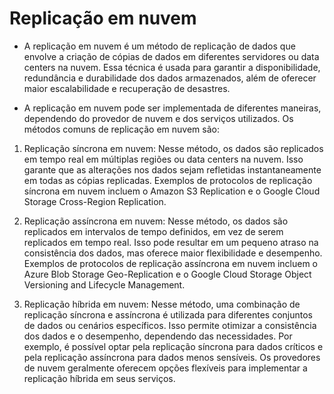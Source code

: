 # Replicação em nuvem

* A replicação em nuvem é um método de replicação de dados que envolve a criação de cópias de dados em diferentes servidores ou data centers na nuvem. Essa técnica é usada para garantir a disponibilidade, redundância e durabilidade dos dados armazenados, além de oferecer maior escalabilidade e recuperação de desastres.

* A replicação em nuvem pode ser implementada de diferentes maneiras, dependendo do provedor de nuvem e dos serviços utilizados. Os métodos comuns de replicação em nuvem são:

1. Replicação síncrona em nuvem: Nesse método, os dados são replicados em tempo real em múltiplas regiões ou data centers na nuvem. Isso garante que as alterações nos dados sejam refletidas instantaneamente em todas as cópias replicadas. Exemplos de protocolos de replicação síncrona em nuvem incluem o Amazon S3 Replication e o Google Cloud Storage Cross-Region Replication.

2. Replicação assíncrona em nuvem: Nesse método, os dados são replicados em intervalos de tempo definidos, em vez de serem replicados em tempo real. Isso pode resultar em um pequeno atraso na consistência dos dados, mas oferece maior flexibilidade e desempenho. Exemplos de protocolos de replicação assíncrona em nuvem incluem o Azure Blob Storage Geo-Replication e o Google Cloud Storage Object Versioning and Lifecycle Management.

3. Replicação híbrida em nuvem: Nesse método, uma combinação de replicação síncrona e assíncrona é utilizada para diferentes conjuntos de dados ou cenários específicos. Isso permite otimizar a consistência dos dados e o desempenho, dependendo das necessidades. Por exemplo, é possível optar pela replicação síncrona para dados críticos e pela replicação assíncrona para dados menos sensíveis. Os provedores de nuvem geralmente oferecem opções flexíveis para implementar a replicação híbrida em seus serviços.